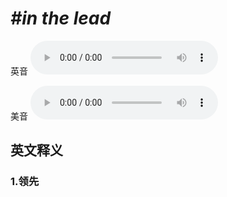 # ***\#in the lead*** 
英音
<audio src="./media/in the lead1_AAC.aac" controls="controls"></audio>

美音
<audio src="./media/in the lead2_AAC.aac" controls="controls"></audio>



  

英文释义
---
### 1.**领先**  


